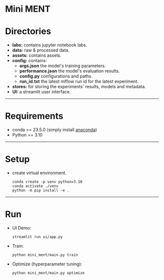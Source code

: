# Mini MENT

# Directories

- **labs:** contains jupyter notebook labs.
- **data:** raw & processed data.
- **assets:** contains assets.
- **config:** contains:
    - **args.json** the model's training parameters.
    - **performance.json** the model's evaluation results.
    - **config.py** configurations and paths.
    - **run_id.txt** the latest mlflow run id for the latest experiment.
- **stores:** for storing the experiments' results, models and metadata.
- **UI:** a streamlit user interface.
---

# Requirements
- conda >= 23.5.0 (simply install [anaconda](https://www.anaconda.com/download))
- Python == 3.10
---

# Setup
- create virtual environment.
    ```
    conda create -p venv python=3.10
    conda activate ./venv
    python -m pip install -e .
    ```
---

# Run
- UI Demo:
    ```
    streamlit run ui/app.py
    ```

- Train:
    ```
    python mini_ment/main.py train
    ```

- Optimize (hyperparameter tuning):
    ```
    python mini_ment/main.py optimize
    ```